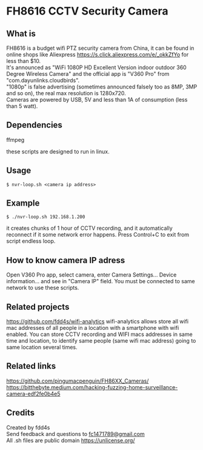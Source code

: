 # FH8616 CCTV Security Camera

## What is

FH8616 is a budget wifi PTZ security camera from China, it can be found in online shops like Aliexpress https://s.click.aliexpress.com/e/_okkZfYo for less than $10.  
It's announced as "WiFi 1080P HD Excellent Version indoor outdoor 360 Degree Wireless Camera" and the official app is "V360 Pro" from "com.dayunlinks.cloudbirds".  
"1080p" is false advertising (sometimes announced falsely too as 8MP, 3MP and so on), the real max resolution is 1280x720.  
Cameras are powered by USB, 5V and less than 1A of consumption (less than 5 watt).  

## Dependencies

ffmpeg  

these scripts are designed to run in linux.  

## Usage

    $ nvr-loop.sh <camera ip address>

## Example

    $ ./nvr-loop.sh 192.168.1.200  

it creates chunks of 1 hour of CCTV recording, and it automatically reconnect if it some network error happens. Press Control+C to exit from script endless loop.

## How to know camera IP adress

Open V360 Pro app, select camera, enter Camera Settings... Device information... and see in "Camera IP" field.
You must be connected to same network to use these scripts.

## Related projects

https://github.com/fdd4s/wifi-analytics
wifi-analytics allows store all wifi mac addresses of all people in a location with a smartphone with wifi enabled. You can store CCTV recording and WIFI macs addresses in same time and location, to identify same people (same wifi mac address) going to same location several times.

## Related links

https://github.com/pingumacpenguin/FH86XX_Cameras/  
https://bitthebyte.medium.com/hacking-fuzzing-home-surveillance-camera-edf2fe0b4e5  

## Credits

Created by fdd4s  
Send feedback and questions to fc1471789@gmail.com  
All .sh files are public domain https://unlicense.org/  

